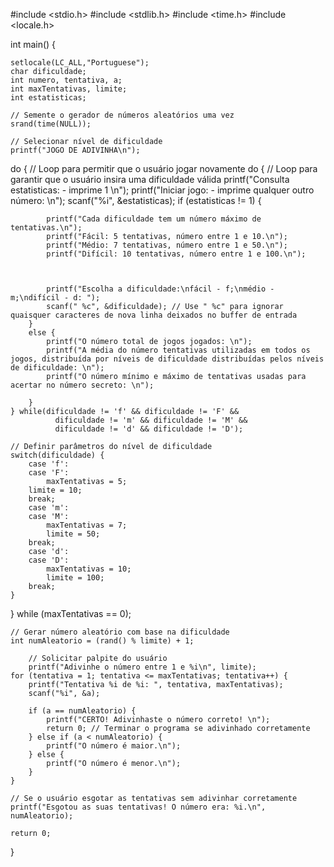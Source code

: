 #include <stdio.h>
#include <stdlib.h>
#include <time.h>
#include <locale.h>


int main() {

    setlocale(LC_ALL,"Portuguese");
    char dificuldade;
    int numero, tentativa, a;
    int maxTentativas, limite;
    int estatisticas;

    // Semente o gerador de números aleatórios uma vez
    srand(time(NULL));

    // Selecionar nível de dificuldade
    printf("JOGO DE ADIVINHA\n");

do {  // Loop para permitir que o usuário jogar novamente
    do { // Loop para garantir que o usuário insira uma dificuldade válida
        printf("Consulta estatisticas: - imprime 1 \n");
        printf("Iniciar jogo: - imprime qualquer outro número: \n");
        scanf("%i", &estatisticas);
        if (estatisticas != 1) {

            printf("Cada dificuldade tem um número máximo de tentativas.\n");
            printf("Fácil: 5 tentativas, número entre 1 e 10.\n");
            printf("Médio: 7 tentativas, número entre 1 e 50.\n");
            printf("Difícil: 10 tentativas, número entre 1 e 100.\n");



            printf("Escolha a dificuldade:\nfácil - f;\nmédio - m;\ndifícil - d: ");
            scanf(" %c", &dificuldade); // Use " %c" para ignorar quaisquer caracteres de nova linha deixados no buffer de entrada
        }
        else {
            printf("O número total de jogos jogados: \n");
            printf("A média do número tentativas utilizadas em todos os jogos, distribuída por níveis de dificuldade distribuídas pelos níveis de dificuldade: \n");
            printf("O número mínimo e máximo de tentativas usadas para acertar no número secreto: \n");

        }
    } while(dificuldade != 'f' && dificuldade != 'F' &&
              dificuldade != 'm' && dificuldade != 'M' &&
              dificuldade != 'd' && dificuldade != 'D');

    // Definir parâmetros do nível de dificuldade
    switch(dificuldade) {
        case 'f':
        case 'F':
            maxTentativas = 5;
        limite = 10;
        break;
        case 'm':
        case 'M':
            maxTentativas = 7;
            limite = 50;
        break;
        case 'd':
        case 'D':
            maxTentativas = 10;
            limite = 100;
        break;
    }
} while (maxTentativas == 0);

    // Gerar número aleatório com base na dificuldade
    int numAleatorio = (rand() % limite) + 1;

        // Solicitar palpite do usuário
        printf("Adivinhe o número entre 1 e %i\n", limite);
    for (tentativa = 1; tentativa <= maxTentativas; tentativa++) {
        printf("Tentativa %i de %i: ", tentativa, maxTentativas);
        scanf("%i", &a);

        if (a == numAleatorio) {
            printf("CERTO! Adivinhaste o número correto! \n");
            return 0; // Terminar o programa se adivinhado corretamente
        } else if (a < numAleatorio) {
            printf("O número é maior.\n");
        } else {
            printf("O número é menor.\n");
        }
    }

    // Se o usuário esgotar as tentativas sem adivinhar corretamente
    printf("Esgotou as suas tentativas! O número era: %i.\n", numAleatorio);

    return 0;
}
